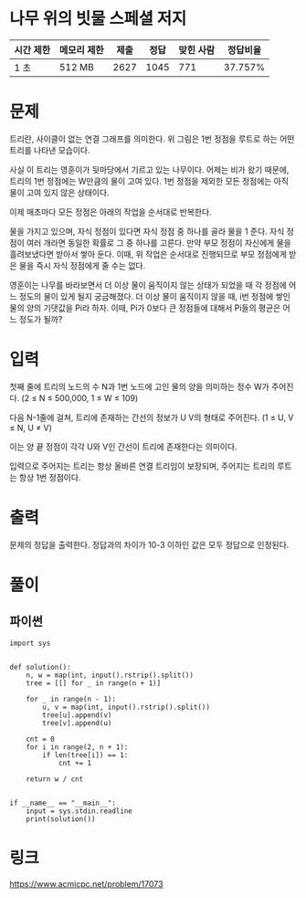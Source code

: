 # 나무 위의 빗물 스페셜 저지

|시간 제한|메모리 제한|제출|정답|맞힌 사람|정답비율|
|---------|----------|----|----|---------|-------|
|1 초     |512 MB    |2627|1045|771      |37.757%|


# 문제
트리란, 사이클이 없는 연결 그래프를 의미한다. 위 그림은 1번 정점을 루트로 하는 어떤 트리를 나타낸 모습이다.

사실 이 트리는 영훈이가 뒷마당에서 기르고 있는 나무이다. 어제는 비가 왔기 때문에, 트리의 1번 정점에는 W만큼의 물이 고여 있다. 1번 정점을 제외한 모든 정점에는 아직 물이 고여 있지 않은 상태이다.

이제 매초마다 모든 정점은 아래의 작업을 순서대로 반복한다.

물을 가지고 있으며, 자식 정점이 있다면 자식 정점 중 하나를 골라 물을 1 준다. 자식 정점이 여러 개라면 동일한 확률로 그 중 하나를 고른다.
만약 부모 정점이 자신에게 물을 흘려보냈다면 받아서 쌓아 둔다.
이때, 위 작업은 순서대로 진행되므로 부모 정점에게 받은 물을 즉시 자식 정점에게 줄 수는 없다.

영훈이는 나무를 바라보면서 더 이상 물이 움직이지 않는 상태가 되었을 때 각 정점에 어느 정도의 물이 있게 될지 궁금해졌다. 더 이상 물이 움직이지 않을 때, i번 정점에 쌓인 물의 양의 기댓값을 Pi라 하자. 이때, Pi가 0보다 큰 정점들에 대해서 Pi들의 평균은 어느 정도가 될까?

# 입력
첫째 줄에 트리의 노드의 수 N과 1번 노드에 고인 물의 양을 의미하는 정수 W가 주어진다. (2 ≤ N ≤ 500,000, 1 ≤ W ≤ 109)

다음 N-1줄에 걸쳐, 트리에 존재하는 간선의 정보가 U V의 형태로 주어진다. (1 ≤ U, V ≤ N​​​​, U ≠ V)

이는 양 끝 정점이 각각 U와 V인 간선이 트리에 존재한다는 의미이다.

입력으로 주어지는 트리는 항상 올바른 연결 트리임이 보장되며, 주어지는 트리의 루트는 항상 1번 정점이다.

# 출력
문제의 정답을 출력한다. 정답과의 차이가 10-3 이하인 값은 모두 정답으로 인정된다.


# 풀이
## 파이썬
```python3
import sys


def solution():
    n, w = map(int, input().rstrip().split())
    tree = [[] for _ in range(n + 1)]

    for _ in range(n - 1):
        u, v = map(int, input().rstrip().split())
        tree[u].append(v)
        tree[v].append(u)

    cnt = 0
    for i in range(2, n + 1):
        if len(tree[i]) == 1:
            cnt += 1

    return w / cnt


if __name__ == "__main__":
    input = sys.stdin.readline
    print(solution())
```


# 링크
https://www.acmicpc.net/problem/17073
